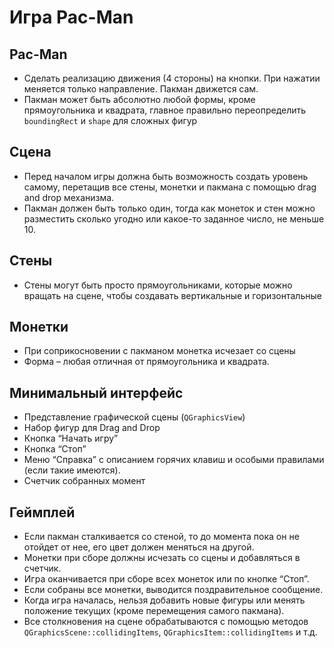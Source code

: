 # Игра Pac-Man
## Pac-Man
- Сделать реализацию движения (4 стороны) на кнопки. При нажатии меняется только направление. Пакман движется сам. 
- Пакман может быть абсолютно любой формы, кроме прямоугольника и квадрата, главное правильно переопределить `boundingRect` и `shape` для сложных фигур
## Сцена
- Перед началом игры должна быть возможность создать уровень самому, перетащив все стены, монетки и пакмана с помощью drag and drop механизма.
-	Пакман должен быть только один, тогда как монеток и стен можно разместить сколько угодно или какое-то заданное число, не меньше 10. 
## Стены
-	Стены могут быть просто прямоугольниками, которые можно вращать на сцене, чтобы создавать вертикальные и горизонтальные
## Монетки
-	При соприкосновении с пакманом монетка исчезает со сцены
-	Форма – любая отличная от прямоугольника и квадрата.
## Минимальный интерфейс	
- Представление графической сцены (`QGraphicsView`)
-	Набор фигур для Drag and Drop
-	Кнопка “Начать игру”
-	Кнопка “Стоп”
-	Меню “Справка” с описанием горячих клавиш и особыми правилами (если такие имеются).
-	Счетчик собранных момент
## Геймплей
-	Если пакман сталкивается со стеной, то до момента пока он не отойдет от нее, его цвет должен меняться на другой.	
- Монетки при сборе должны исчезать со сцены и добавляться в счетчик.	
- Игра оканчивается при сборе всех монеток или по кнопке “Стоп”.	
- Если собраны все монетки, выводится поздравительное сообщение.
- Когда игра началась, нельзя добавить новые фигуры или менять положение текущих (кроме перемещения самого пакмана).
- Все столкновения на сцене обрабатываются с помощью методов `QGraphicsScene::collidingItems`, `QGraphicsItem::collidingItems`  и т.д.
